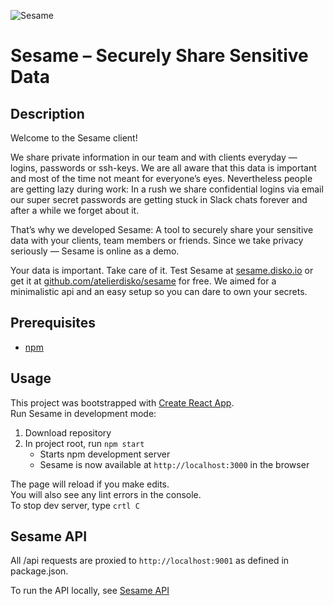 ![Sesame](https://cdn.disko.io/atelierdisko/sesame/banner.gif)

# Sesame – Securely Share Sensitive Data

## Description
Welcome to the Sesame client!

We share private information in our team and with clients everyday — logins, passwords or ssh-keys. We are all aware that this data is important and most of the time not meant for everyone’s eyes. Nevertheless people are getting lazy during work: In a rush we share confidential logins via email our super secret passwords are getting stuck in Slack chats forever and after a while we forget about it. 

That’s why we developed Sesame: A tool to securely share your sensitive data with your clients, team members or friends. Since we take privacy seriously — Sesame is online as a demo. 
  
Your data is important. Take care of it. Test Sesame at [sesame.disko.io](https://sesame.disko.io/) or get it at
 [github.com/atelierdisko/sesame](https://github.com/atelierdisko/sesame)
 for free. We aimed for a minimalistic api and an easy setup so you can dare to own your secrets.

## Prerequisites
- [npm](https://www.npmjs.com/)

## Usage
This project was bootstrapped with [Create React App](https://github.com/facebook/create-react-app). <br>
Run Sesame in development mode:
1. Download repository
2. In project root, run `npm start`
    - Starts npm development server
    - Sesame is now available at `http://localhost:3000` in the browser

The page will reload if you make edits.<br>
You will also see any lint errors in the console.<br>
To stop dev server, type `crtl C`

## Sesame API
All /api requests are proxied to `http://localhost:9001` as defined in package.json.

To run the API locally, see [Sesame API](https://github.com/atelierdisko/sesame-api)